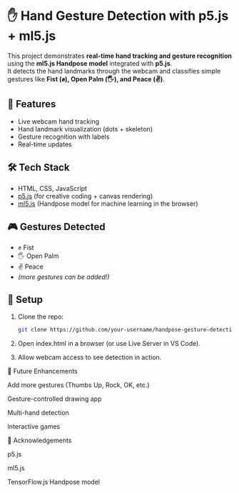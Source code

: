 # ✋ Hand Gesture Detection with p5.js + ml5.js

This project demonstrates **real-time hand tracking and gesture recognition** using the **ml5.js Handpose model** integrated with **p5.js**.  
It detects the hand landmarks through the webcam and classifies simple gestures like **Fist (✊), Open Palm (🖐️), and Peace (✌️)**.  

## 🚀 Features
- Live webcam hand tracking
- Hand landmark visualization (dots + skeleton)
- Gesture recognition with labels
- Real-time updates

## 🛠️ Tech Stack
- HTML, CSS, JavaScript  
- [p5.js](https://p5js.org/) (for creative coding + canvas rendering)  
- [ml5.js](https://ml5js.org/) (Handpose model for machine learning in the browser)

## 🎮 Gestures Detected
- ✊ Fist  
- 🖐️ Open Palm  
- ✌️ Peace  
- *(more gestures can be added!)* 

## 📂 Setup
1. Clone the repo:
   ```bash
   git clone https://github.com/your-username/handpose-gesture-detection.git

2. Open index.html in a browser (or use Live Server in VS Code).

3. Allow webcam access to see detection in action.

📌 Future Enhancements

Add more gestures (Thumbs Up, Rock, OK, etc.)

Gesture-controlled drawing app

Multi-hand detection

Interactive games

🙌 Acknowledgements

p5.js

ml5.js

TensorFlow.js Handpose model
